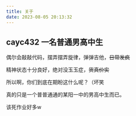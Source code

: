 ```yaml
---
title: 关于
date: 2023-08-05 20:13:32
---
```


## cayc432 一名普通男高中生

偶尔会敲敲代码，摆弄摆弄旋律，弹弹吉他，~~日常发疯~~

精神状态十分良好，绝对没玉玉症，~~货真价实~~

所以啊，你们到底在期盼这什么呢？（坏笑

真的只是一个普普通通的某阳一中的男高中生而已。

该死作业好多w